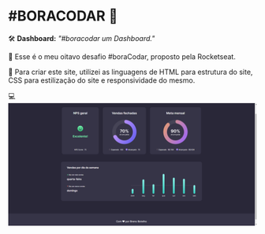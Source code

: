 # #BORACODAR 👾

🛠 **Dashboard:** _"#boracodar um Dashboard."_

📌 Esse é o meu oitavo desafio #boraCodar, proposto pela Rocketseat.

📝 Para criar este site, utilizei as linguagens de HTML para estrutura do site, CSS para estilização do site e responsividade do mesmo. 

💻 ![..](./desafio8/print-site/print.png)

